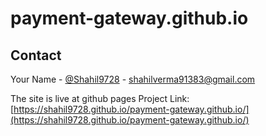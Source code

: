 # payment-gateway.github.io

## Contact

Your Name - [@Shahil9728](https://twitter.com/Shahil9728) - shahilverma91383@gmail.com

The site is live at github pages
Project Link: [https://shahil9728.github.io/payment-gateway.github.io/](https://shahil9728.github.io/payment-gateway.github.io/)
